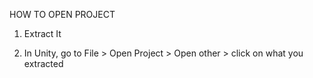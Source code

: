 HOW TO OPEN PROJECT


1. Extract It

2. In Unity, go to
File > Open Project > Open other > click on what you extracted